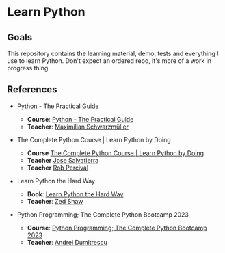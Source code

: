 # Learn Python

## Goals

This repository contains the learning material, demo, tests and everything I use to learn Python. Don't expect an ordered repo, it's more of a work in progress thing.

## References

- Python - The Practical Guide
  - **Course**: [Python - The Practical Guide](https://www.udemy.com/course/learn-python-by-building-a-blockchain-cryptocurrency)
  - **Teacher**: [Maximilian Schwarzmüller](https://www.udemy.com/user/maximilian-schwarzmuller/)

- The Complete Python Course | Learn Python by Doing
  - **Course** [The Complete Python Course | Learn Python by Doing](https://www.udemy.com/course/the-complete-python-course/)
  - **Teacher** [Jose Salvatierra](https://www.udemy.com/user/josesalvatierra/)
  - **Teacher** [Rob Percival](https://www.udemy.com/user/robpercival/)

- Learn Python the Hard Way
  - **Book**: [Learn Python the Hard Way](https://learnpythonthehardway.org/python3/)
  - **Teacher**: [Zed Shaw](https://en.wikipedia.org/wiki/Zed_Shaw)

- Python Programming; The Complete Python Bootcamp 2023
  - **Course**: [Python Programming; The Complete Python Bootcamp 2023](https://www.udemy.com/course/master-python-programming-complete-python-bootcamp)
  - **Teacher**: [Andrei Dumitrescu](https://www.udemy.com/user/andrei-dumitrescu-10/)
